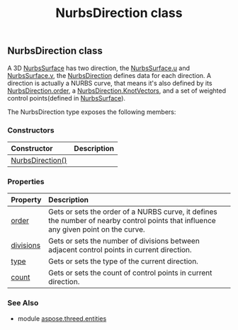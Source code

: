 ﻿---
title: NurbsDirection class
second_title: Aspose.3D for Python via .NET API References
description: 
type: docs
weight: 200
url: /python-net/aspose.threed.entities/nurbsdirection/
is_root: false
---

## NurbsDirection class

A 3D [NurbsSurface](/3d/python-net/aspose.threed.entities/nurbssurface) has two direction, the [NurbsSurface.u](/3d/python-net/aspose.threed.entities/nurbssurface#u) and [NurbsSurface.v](/3d/python-net/aspose.threed.entities/nurbssurface#v), the [NurbsDirection](/3d/python-net/aspose.threed.entities/nurbsdirection) defines data for each direction.
            A direction is actually a NURBS curve, that means it's also defined by its [NurbsDirection.order](/3d/python-net/aspose.threed.entities/nurbsdirection#order), a [NurbsDirection.KnotVectors](/3d/python-net/aspose.threed.entities/nurbsdirection), and a set of weighted control points(defined in [NurbsSurface](/3d/python-net/aspose.threed.entities/nurbssurface)).



The NurbsDirection type exposes the following members:

### Constructors
| Constructor | Description |
| :- | :- |
| [NurbsDirection()](/3d/python-net/aspose.threed.entities/nurbsdirection/__init__/#) |  |


### Properties
| Property | Description |
| :- | :- |
| [order](/3d/python-net/aspose.threed.entities/nurbsdirection/order) | Gets or sets the order of a NURBS curve, it defines the number of nearby control points that influence any given point on the curve. |
| [divisions](/3d/python-net/aspose.threed.entities/nurbsdirection/divisions) | Gets or sets the number of divisions between adjacent control points in current direction. |
| [type](/3d/python-net/aspose.threed.entities/nurbsdirection/type) | Gets or sets the type of the current direction. |
| [count](/3d/python-net/aspose.threed.entities/nurbsdirection/count) | Gets or sets the count of control points in current direction. |


### See Also

* module [aspose.threed.entities](../)
